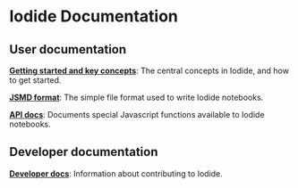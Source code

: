 # Iodide Documentation 

## User documentation

**[Getting started and key concepts](key_conepts.md)**: The central concepts in Iodide, and how to get started.

**[JSMD format](jsmd.md)**: The simple file format used to write Iodide notebooks.

**[API docs](api.md)**: Documents special Javascript functions available to
Iodide notebooks.

## Developer documentation

**[Developer docs](developer.md)**: Information about contributing to Iodide.

